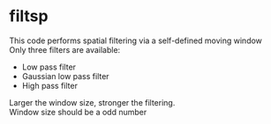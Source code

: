 # filtsp

This code performs spatial filtering via a self-defined moving window  
Only three filters are available:
- Low pass filter
- Gaussian low pass filter
- High pass filter  

Larger the window size, stronger the filtering.  
Window size should be a odd number

